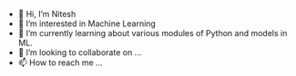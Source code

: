 - 👋 Hi, I’m Nitesh
- 👀 I’m interested in Machine Learning 
- 🌱 I’m currently learning about various modules of Python and models in ML.
- 💞️ I’m looking to collaborate on ...
- 📫 How to reach me ...

<!---
NiteshJ98/NiteshJ98 is a ✨ special ✨ repository because its `README.md` (this file) appears on your GitHub profile.
You can click the Preview link to take a look at your changes.
--->

